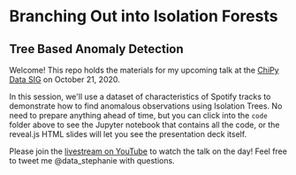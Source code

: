 # Branching Out into Isolation Forests
## Tree Based Anomaly Detection

Welcome! This repo holds the materials for my upcoming talk at the [ChiPy Data SIG](https://www.meetup.com/_ChiPy_/events/272525624/) on October 21, 2020. 

In this session, we'll use a dataset of characteristics of Spotify tracks to demonstrate how to find anomalous observations using Isolation Trees. No need to prepare anything ahead of time, but you can click into the `code` folder above to see the Jupyter notebook that contains all the code, or the reveal.js HTML slides will let you see the presentation deck itself.

Please join the [livestream on YouTube](https://www.meetup.com/_ChiPy_/events/272525624/) to watch the talk on the day! Feel free to tweet me @data_stephanie with questions.

